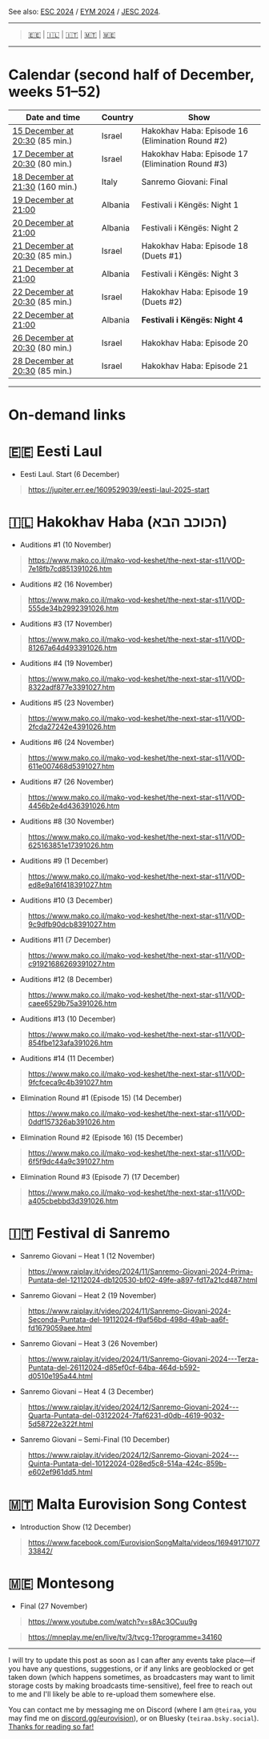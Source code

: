 See also: [ESC 2024](https://github.com/teiraaa/esc_vod_links/blob/main/esc2024.md) / [EYM 2024](https://github.com/teiraaa/esc_vod_links/blob/main/eym2024.md) / [JESC 2024](https://github.com/teiraaa/esc_vod_links/blob/main/jesc2024.md).

*****

> [🇪🇪](https://github.com/teiraaa/eurovision_vod/blob/main/esc2025.md#-eesti-laul) | [🇮🇱](https://github.com/teiraaa/eurovision_vod/blob/main/esc2025.md#-hakokhav-haba-%D7%94%D7%9B%D7%95%D7%9B%D7%91-%D7%94%D7%91%D7%90) | [🇮🇹](https://github.com/teiraaa/eurovision_vod/blob/main/esc2025.md#-festival-di-sanremo) | [🇲🇹](https://github.com/teiraaa/eurovision_vod/blob/main/esc2025.md#-malta-eurovision-song-contest) | [🇲🇪](https://github.com/teiraaa/eurovision_vod/blob/main/esc2025.md#-montesong)

*****

# Calendar (second half of December, weeks 51–52)

Date and time | Country | Show
---|---|---
[15 December at 20:30](https://www.timeanddate.com/worldclock/fixedtime.html?iso=20241215T2030&p1=676) (85 min.) | Israel | Hakokhav Haba: Episode 16 (Elimination Round #2)
[17 December at 20:30](https://www.timeanddate.com/worldclock/fixedtime.html?iso=20241217T2030&p1=676) (80 min.) | Israel | Hakokhav Haba: Episode 17 (Elimination Round #3)
[18 December at 21:30](https://www.timeanddate.com/worldclock/fixedtime.html?iso=20241210T2355&p1=215) (160 min.) | Italy | Sanremo Giovani: Final
[19 December at 21:00](https://www.timeanddate.com/worldclock/fixedtime.html?iso=20241219T21&p1=284) | Albania | Festivali i Këngës: Night 1
[20 December at 21:00](https://www.timeanddate.com/worldclock/fixedtime.html?iso=20241219T21&p1=284) | Albania | Festivali i Këngës: Night 2
[21 December at 20:30](https://www.timeanddate.com/worldclock/fixedtime.html?iso=20241221T2030&p1=676) (85 min.) | Israel | Hakokhav Haba: Episode 18 (Duets #1)
[21 December at 21:00](https://www.timeanddate.com/worldclock/fixedtime.html?iso=20241219T21&p1=284) | Albania | Festivali i Këngës: Night 3
[22 December at 20:30](https://www.timeanddate.com/worldclock/fixedtime.html?iso=20241222T2030&p1=676) (85 min.) | Israel | Hakokhav Haba: Episode 19 (Duets #2)
[22 December at 21:00](https://www.timeanddate.com/worldclock/fixedtime.html?iso=20241219T21&p1=284) | Albania | **Festivali i Këngës: Night 4**
[26 December at 20:30](https://www.timeanddate.com/worldclock/fixedtime.html?iso=20241226T2030&p1=676) (80 min.) | Israel | Hakokhav Haba: Episode 20
[28 December at 20:30](https://www.timeanddate.com/worldclock/fixedtime.html?iso=20241226T2030&p1=676) (85 min.) | Israel | Hakokhav Haba: Episode 21

*****

# On-demand links

# 🇪🇪 Eesti Laul

* Eesti Laul. Start (6 December)

> https://jupiter.err.ee/1609529039/eesti-laul-2025-start

# 🇮🇱 Hakokhav Haba (הכוכב הבא)

* Auditions #1 (10 November)

> https://www.mako.co.il/mako-vod-keshet/the-next-star-s11/VOD-7e18fb7cd851391026.htm

* Auditions #2 (16 November)

> https://www.mako.co.il/mako-vod-keshet/the-next-star-s11/VOD-555de34b2992391026.htm

* Auditions #3 (17 November)

> https://www.mako.co.il/mako-vod-keshet/the-next-star-s11/VOD-81267a64d493391026.htm

* Auditions #4 (19 November)

> https://www.mako.co.il/mako-vod-keshet/the-next-star-s11/VOD-8322adf877e3391027.htm

* Auditions #5 (23 November)

> https://www.mako.co.il/mako-vod-keshet/the-next-star-s11/VOD-2fcda27242e4391026.htm

* Auditions #6 (24 November)

> https://www.mako.co.il/mako-vod-keshet/the-next-star-s11/VOD-611e007468d5391027.htm

* Auditions #7 (26 November)

> https://www.mako.co.il/mako-vod-keshet/the-next-star-s11/VOD-4456b2e4d436391026.htm

* Auditions #8 (30 November)

> https://www.mako.co.il/mako-vod-keshet/the-next-star-s11/VOD-625163851e17391026.htm

* Auditions #9 (1 December)

> https://www.mako.co.il/mako-vod-keshet/the-next-star-s11/VOD-ed8e9a16f418391027.htm

* Auditions #10 (3 December)

> https://www.mako.co.il/mako-vod-keshet/the-next-star-s11/VOD-9c9dfb90dcb8391027.htm

* Auditions #11 (7 December)

> https://www.mako.co.il/mako-vod-keshet/the-next-star-s11/VOD-c91921686269391027.htm

* Auditions #12 (8 December)

> https://www.mako.co.il/mako-vod-keshet/the-next-star-s11/VOD-caee6529b75a391026.htm

* Auditions #13 (10 December)

> https://www.mako.co.il/mako-vod-keshet/the-next-star-s11/VOD-854fbe123afa391026.htm

* Auditions #14 (11 December)

> https://www.mako.co.il/mako-vod-keshet/the-next-star-s11/VOD-9fcfceca9c4b391027.htm

* Elimination Round #1 (Episode 15) (14 December)

> https://www.mako.co.il/mako-vod-keshet/the-next-star-s11/VOD-0ddf157326ab391026.htm

* Elimination Round #2 (Episode 16) (15 December)

> https://www.mako.co.il/mako-vod-keshet/the-next-star-s11/VOD-6f5f9dc44a9c391027.htm

* Elimination Round #3 (Episode 7) (17 December)

> https://www.mako.co.il/mako-vod-keshet/the-next-star-s11/VOD-a405cbebbd3d391026.htm

# 🇮🇹 Festival di Sanremo

* Sanremo Giovani – Heat 1 (12 November)

> https://www.raiplay.it/video/2024/11/Sanremo-Giovani-2024-Prima-Puntata-del-12112024-db120530-bf02-49fe-a897-fd17a21cd487.html

* Sanremo Giovani – Heat 2 (19 November)

> https://www.raiplay.it/video/2024/11/Sanremo-Giovani-2024-Seconda-Puntata-del-19112024-f9af56bd-498d-49ab-aa6f-fd1679059aee.html

* Sanremo Giovani – Heat 3 (26 November)

> https://www.raiplay.it/video/2024/11/Sanremo-Giovani-2024---Terza-Puntata-del-26112024-d85ef0cf-64ba-464d-b592-d0510e195a44.html

* Sanremo Giovani – Heat 4 (3 December)

> https://www.raiplay.it/video/2024/12/Sanremo-Giovani-2024---Quarta-Puntata-del-03122024-7faf6231-d0db-4619-9032-5d58722e322f.html

* Sanremo Giovani – Semi-Final (10 December)

> https://www.raiplay.it/video/2024/12/Sanremo-Giovani-2024---Quinta-Puntata-del-10122024-028ed5c8-514a-424c-859b-e602ef961dd5.html

# 🇲🇹 Malta Eurovision Song Contest

* Introduction Show (12 December)

> https://www.facebook.com/EurovisionSongMalta/videos/1694917107733842/

# 🇲🇪 Montesong

* Final (27 November)

> https://www.youtube.com/watch?v=s8Ac3OCuu9g

> https://mneplay.me/en/live/tv/3/tvcg-1?programme=34160

***** 

I will try to update this post as soon as I can after any events take place—if you have any questions, suggestions, or if any links are geoblocked or get taken down (which happens sometimes, as broadcasters may want to limit storage costs by making broadcasts time-sensitive), feel free to reach out to me and I'll likely be able to re-upload them somewhere else.

You can contact me by messaging me on Discord (where I am `@teiraa`, you may find me on [discord.gg/eurovision](https://discord.gg/eurovision)), or on Bluesky (`teiraa.bsky.social`). [Thanks for reading so far!](https://imgur.com/YmGlJ4X)

